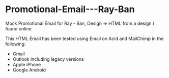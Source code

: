 # Promotional-Email---Ray-Ban
Mock Promotional Email for Ray - Ban, Design => HTML from a design I found online

This HTML Email has been tested using Email on Acid and MailChimp in the following:

- Gmail
- Outlook including legacy versions
- Apple iPhone
- Google Android
